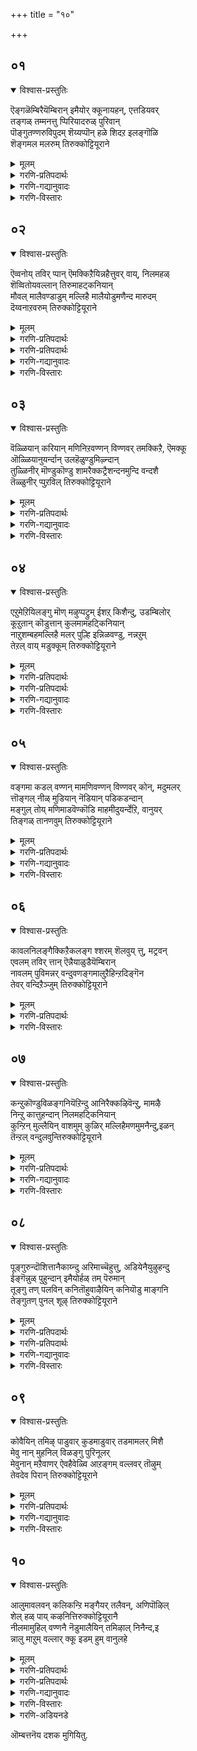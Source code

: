 +++
title = "१०"

+++

## ०१
<details open><summary>विश्वास-प्रस्तुतिः</summary>

ऎङ्गळॆम्बिरैयॆम्बिरान् इमैयोर् क्कूनायहन्, एत्तडियवर्  
तङ्गळ् तम्मनत्तु प्पिरियादरुळ् पुरिवान्  
पॊङ्गुतण्णरुविपुदम् शॆय्यप्पॊन् हळे शिदऱ इलङ्गॊळि  
शॆङ्गमल मलरुम् तिरुक्कोट्टियूराने
</details>

<details><summary>मूलम्</summary>

ऎङ्गळॆम्बिरैयॆम्बिरान् इमैयोर् क्कूनायहन्, एत्तडियवर्  
तङ्गळ् तम्मनत्तु प्पिरियादरुळ् पुरिवान्  
पॊङ्गुतण्णरुविपुदम् शॆय्यप्पॊन् हळे शिदऱ इलङ्गॊळि  
शॆङ्गमल मलरुम् तिरुक्कोट्टियूराने
</details>

<details><summary>गरणि-प्रतिपदार्थः</summary>

ऎङ्गळ्=नम्म, ऎम् इऱै=नम्मवने आद ऒडॆयनू, ऎम् पिरान्=नम्म सर्वेश्वरनू, इमैयोर् क्कू=नित्यसूरिगळिगॆ, नायहन्=नायकनू, एत्तु=स्तुतिसि, \(स्तुतिसुव\), अडियवर् =भक्तर, तङ्गळ् तम्=तम्म तम्म\(अवरवर\), मनत्तु=मनदल्लि, पिरियादु=अगलदन्तॆ इरुवन्तॆ, अरुळ् पुरिवान्=कृपॆमाडुववनू, पॊङ्गु=उक्कि हरियुव, तण्=तम्पाद, अरुवि=बॆट्टद हॊळॆगळु, पुदम् शॆय्य=अद्भुतवन्नु माडुव हागॆ, पॊन् हळे=हॊन्नुगळन्ने\(हॊन्नन्ने\), शिदऱ=ऎरॆचलु, इलङ्गु=हॊळॆयुव, ऒळि=तेजस्सुळ्ळ, शॆम्=कॆम्पु, कमलम्=कमलवु, मलरुम्=अरळुव, तिरुक्कोट्टियूराने=तिरुक्कोट्टियूरिन स्वामिये.
</details>

<details><summary>गरणि-गद्यानुवादः</summary>

नम्म आत्मीयनाद ऒडॆयनू\(स्वामियू\), नम्म सर्वॆश्वरनू, नित्यसूरिगळ नायकनू, स्तुतिसुव भक्तरिगॆ अवरवर मनदल्लि अगलदन्तॆ इरुवॆनॆन्दु कृपॆमाडुववनू, उक्कि हरियुव तम्पाद बॆट्टद हॊळॆगळु अद्भुतवन्ने माडुव हागॆ हॊन्ननु ऎरचुव हागॆ हॊळॆयुव तेजस्सन्नुळ्ळ कॆन्दावरॆय अरळुत्तिरुवम्थ तिरुक्कोट्टियूरिन स्वामिये.\(१\)
</details>

<details><summary>गरणि-विस्तारः</summary>

तिरुमालिरुञ्जोलै क्षेत्रदिम्द आऴ्वाररीग तिरुक्कोट्टियूरु ऎम्ब मत्तॊन्दु पुण्यक्षेत्रक्कॆ बन्दिद्दारॆ. अल्लि नॆलसिरुव सौम्यनारायण स्वामिय सनिधियन्नु कुरित पाशुरगळिल्लिवॆ-

आऴ्वाररु हेळुत्तारॆ- तिरुक्कोट्टियूरिनल्लि नॆलसिरुव स्वामिये नम्मॆल्लरिगू अत्यन्त प्रियतमनादवनु. नम्मॆल्लर ऒडॆयनु. नित्यसूरिगळिगू ऒडॆयनु. अवनन्नु ऎडॆबिडदॆ स्तुतिसुव भक्तर मनदल्लि नॆलॆनिन्तिरुववनु. उक्किहरियुव बॆट्टद हॊळॆगळल्लि चिन्नवन्ने उक्किसि,ऎरचि, बॆळगिसुवुदो ऎम्बन्तॆ कॆन्दावरॆय हूगळु अरळि प्रकाशमानवागि शोभिसुत्तिरुव तिरुक्कोट्टियूरिन स्वामियन्नु नावु स्तुतिसि, नमस्करिसोण.
</details>

## ०२
<details open><summary>विश्वास-प्रस्तुतिः</summary>

ऎव्वनोय् तविर् प्पान् ऎमक्किऱैयिन्नहैत्तुवर् वाय्, निलमहळ्  
शॆव्वितोयवल्लान् तिरुमाहट्कनियान्  
मौवल् मालैवण्डाडुम् मल्लिहै मालैयोडुमणैन्द मारुदम्  
दॆय्वनाऱवरुम् तिरुक्कोट्टियूराने
</details>

<details><summary>मूलम्</summary>

ऎव्वनोय् तविर् प्पान् ऎमक्किऱैयिन्नहैत्तुवर् वाय्, निलमहळ्  
शॆव्वितोयवल्लान् तिरुमाहट्कनियान्  
मौवल् मालैवण्डाडुम् मल्लिहै मालैयोडुमणैन्द मारुदम्  
दॆय्वनाऱवरुम् तिरुक्कोट्टियूराने
</details>

<details><summary>गरणि-प्रतिपदार्थः</summary>

ऎव्वम्=अधोगतियन्नू, मेय्=दुःख, सङ्कटगळन्नु, तविर् प्पान्=तप्पिसुववनू, ऎमक्कू-नमगॆ, इऱै=स्वामियादवनू, इन्=इनिदाद, नहै=नगॆयन्नू, तुवर् वाय्=चॆन्दुटिगळन्नू उळ, निलमहळ्=भूदेविय, शॆव्वि=सॊबगन्नु, तोयवल्लान्=अनुभविसबल्लवनू, तिरुमहट्कु=श्रीदेविगॆ, इनियान्=प्रियतमनू, वण्डु आडुम्=दुम्बिगळु मुसुरिरुव, मौवल् मालै मल्लिहै मालैयोडुम्=बगॆबगॆय मल्लिगॆय हारगळन्नु
</details>

<details><summary>गरणि-प्रतिपदार्थः</summary>

अणैन्द=धरिसिद, मारुदम्=तङ्गाळियु, दॆय्वम्=दिव्यवागि, नाऱ=परिमळिसुत्ता, वरुम्=बरुवन्थ, तिरुक्कोट्टियूराने=तिरुक्कोट्टियूरिनल्लि नॆलसिरुववने.
</details>

<details><summary>गरणि-गद्यानुवादः</summary>

अधोगतियन्नु भयसङ्कटगळन्नू तप्पिसुववनू, नमगॆ स्वामियागिरुववनू, इनिदाद नगॆयन्नू चॆन्दुटिगळन्नू उळ्ळ भूदेविय सॊबगन्नु अनुभविसबल्लवनू, श्रीदेविगॆ प्रियतमनू, दुम्बिगळु मुसुरुवन्थ बगॆबगॆय मल्लिगॆय हारगळन्नु धरिसि, तङ्गाळियु परिमळिसुत्ता, बरुवन्थ तिरुक्कोट्टियूरिनल्लि नॆलसिरुववने.\(२\)
</details>

<details><summary>गरणि-विस्तारः</summary>

“ऎव्वम्”ऎम्बुदक्कॆ “सङ्कट, अधःपतन, आत्मगौरव, वञ्चनॆ”ऎन्दॆल्ल अर्थ बरुत्तदॆ.

“नोय्”-ऎम्बुदक्कॆ “व्याधि,सङ्कट, यातनॆ, भय, पाप”ऎन्दॆल्ल अर्थ बरुत्तदॆ.

“ऎव्वनोय् तविर् प्पान्”- “अधोगतियन्नू, भयसङ्कटगळन्नू तप्पिसुववनु”-चेतननल्लि इन्द्रियगळु आशॆयन्नु हुट्टिसुत्तवॆ. अवनन्नु वञ्चिसुत्तवॆ. दुःख,सङ्कटगळल्लि तॊडगिसुत्तवॆ. संसारद बन्धनदल्लि तॊडगिसुत्तवॆ. \(अवनन्नु\)पापकार्यगळल्लि तॊडगिसुत्तवॆ. संसारवॆम्ब व्याधियिन्द नरळुत्ता अवनु मरणक्कू नरकयातनॆय भयक्कू तुत्तागुत्तानॆ. जॊतॆगॆ लॆक्कविल्लदष्टु हुट्टुसावुगळ सुळियल्लिबिद्दु तॊळलुत्तानॆ. ई अधोगतियन्नू ,भय सङ्कटगळन्नू दूरमाडुवुदॆन्दरॆ सर्वेश्वरनाद भगवन्तन आश्रयवॊन्दे. अवन् कृपॆयिन्द हुट्टु-सावुगळू, नरकयातनॆयू तप्पुवुदु. अवनु अमरनागुवनु. नित्यानन्द सुखवन्ननुभविसुवनु.

भगवन्तनिगॆ श्रीदेवि भूदेविगळु नित्यानुपायिनियरु. परिपूर्ण दयास्वरूपळे श्रीदेवि. सम्पूर्ण क्षमास्वरूपळु भूदेवि. इवरिब्बरू कूडि आश्रितनाद चेतनन पापगळन्नॆल्ल क्षमिसबेकॆन्दू, अवनल्लि कृपॆदोरि अवनन्नुद्धरिसबेकॆन्दू चेतनन परवागि भगवन्तनन्नु बेडिकॊळ्ळुत्तारॆ. अवर बेडिकॆयन्नु अङ्गीकरिसुत्ता, परम कारुणिकनाद स्वामियु चेतननन्नु उद्धरिसुत्तानॆ.

आऴ्वाररु हेळुत्तारॆ- तिरुक्कोट्टियूरिनल्लि श्रीदेवि भूदेविगळ सहितनागि सर्वेश्वरनाद भगवन्तनु नॆलसिद्दानॆ. दुम्बिगळु मुसुरुत्तिरुव

परिमळवन्नु सूसुव बगॆबगॆय मल्लिगॆय हारगळन्नु स्वामियु धरिसिद्दानॆ. हारगळ दिव्यपरिमळवन्नु तङ्गाळियु ऎल्ल कडॆगू हरडि, भक्तरन्नॆल्ला आकर्षिसुत्तदॆ. नावु भगवन्तन तिरुवडिगळन्नाश्रयिसि,संसारवॆम्ब रोगद भयसङ्कटगळिन्द मुक्तरागोण.
</details>

## ०३
<details open><summary>विश्वास-प्रस्तुतिः</summary>

वॆळ्ळियान् करियान् मणिनिऱवण्णन् विण्णवर् तमक्किऱै, ऎमक्कू  
ऒळ्ळियानुयर्न्दान् उलहॆळुण्डुमिऴ्न्दान्  
तुळ्ळिनीर् मॊण्डुकॊण्डु शामरैक्कट्रैशन्दनमुन्दि वन्दशै  
तॆळ्ळुनीर् प्पुऱविल् तिरुक्कोट्टियूराने
</details>

<details><summary>मूलम्</summary>

वॆळ्ळियान् करियान् मणिनिऱवण्णन् विण्णवर् तमक्किऱै, ऎमक्कू  
ऒळ्ळियानुयर्न्दान् उलहॆळुण्डुमिऴ्न्दान्  
तुळ्ळिनीर् मॊण्डुकॊण्डु शामरैक्कट्रैशन्दनमुन्दि वन्दशै  
तॆळ्ळुनीर् प्पुऱविल् तिरुक्कोट्टियूराने
</details>

<details><summary>गरणि-प्रतिपदार्थः</summary>

वॆळ्ळियान्=शुद्धवाद बिळिय बण्णदवनू, करियान्=करिय बण्णदवनू, मणिनिऱम् वण्णन्=इन्द्रनीलमणिय बण्णदवनू, विण्णवर् तमक्कू=नित्यसूरिगळिगॆ, इऱै=ऒडॆयनू, ऎमक्कू=नमगॆल्ल, ऒळ्ळियान्=ऒळ्ळॆयवनू\(उपकारियू\), उयर्न्दान्=ऎल्लरिगिन्तलू हिरियवनू \(श्रेष्ठनू\), उलहु एऴुम्=एळुलोकगळन्नू, उण्डु=नुङ्गि, उमिऴ्न्दान्=उगुळिदवनू, तुळ्ळुनीर्-नुग्गिबरुव अलॆगळिम्द, मॊण्डुकॊण्डु=तुम्बिकॊण्डु, शामरैकट्रै=चामरद कट्टुगळन्नू, शन्दनम्=गन्धद मरगळन्नू, उन्दि=तळ्ळिकॊण्डु, वन्दु=बन्दु, अशै=हरियुव, तॆळ्ळुनीर्=तिळियाद नीरिन, पुऱविल्=प्रदेशदल्लिरुव, तिरुक्कोट्टियूराने=तिरुक्कोट्टियूरिनल्लिरुव स्वामिये.
</details>

<details><summary>गरणि-गद्यानुवादः</summary>

शुद्धवाद बिळिय बण्णदवनू, करिय बण्णदवनू, इन्द्रनीलमणिय बण्णदवनू नित्यसूरिगळ ऒडॆयनू, नम्मॆल्लर ऒळ्ळॆयवनू\(उपकारियू\) ऎल्लरिगिन्तलू हिरियनू\(श्रेष्ठनू\) एळुलोकगळन्नू उण्डु उगुळिदवनू, नुग्गिबरुव अलॆगळिन्द चामरद कट्टुगळन्नू श्रीगन्धद मरगळन्नू तुम्बिकॊण्डु, तळ्ळिकॊण्डु बरुव तिळिनीरिन प्रवाहगळ प्रदेशदल्लिरुव तिरुक्कोट्टियूरिनल्लि नॆलसिरुव स्वामिये.\(३\)
</details>

<details><summary>गरणि-विस्तारः</summary>

ऒन्दॊन्दु युगदल्लियू भगवन्तनु आया युगक्कॆ तक्कन्तॆ ऒन्दॊन्दु बण्णदल्लि काणिसिकॊळ्ळुत्तानॆन्दु स्वामियन्नु वर्णिसुत्तारॆ. कृतयुगदल्लि स्वामिगॆ परिशुद्धवाद बिळियबण्णवन्तॆ. त्रेतायुगदल्लि स्वल्प हळदिमिश्रितवाद बिळुपन्तॆ. द्वापरदल्लि स्वामियु इन्द्रनीलमणिय बण्णवन्नु होलुवनन्तॆ. कलियुगदल्लि स्वामिय बण्ण अच्चकप्पन्तॆ. आऴ्वाररु इदन्नु मुन्दिट्टुकॊण्डु स्वामियन्नु इल्लि वर्णिसुत्तिद्दारॆ.

आऴ्वाररु हेळुत्तारॆ- इडिय ब्रह्माण्डक्के नायकनागिरुव स्वामि परमपदवासिगळाद अमररिगू नायकने. अवनु सर्वेश्वरनु स्थितिकर्तनागिरुव अवनु लयकर्तनू सृष्टिकर्तनू आगुत्तानॆ. आश्रयिसुव भक्तरिगॆ बहळ ऒळ्ळॆयवनु स्वामि. अवने ईग तिरुक्कोट्टियूरल्लि नॆलसिद्दानॆ. नावु अवनन्नु आश्रयिसि उद्धारगॊळ्ळोण.
</details>

## ०४
<details open><summary>विश्वास-प्रस्तुतिः</summary>

एऱुमेऱियिलङ्गु मॊण् मऴुप्पट्रुम् ईशऱ् किशैन्दु, उडम्बिलोर्  
कूऱुतान् कॊडुत्तान् कुलमामहट्किनियान्  
नाऱुशम्बहमल्लिहै मलर् पुल्हि इन्निळवण्डु, नन्नऱुम्  
तेऱल् वाय् मडुक्कूम् तिरुक्कोट्टियूराने
</details>

<details><summary>मूलम्</summary>

एऱुमेऱियिलङ्गु मॊण् मऴुप्पट्रुम् ईशऱ् किशैन्दु, उडम्बिलोर्  
कूऱुतान् कॊडुत्तान् कुलमामहट्किनियान्  
नाऱुशम्बहमल्लिहै मलर् पुल्हि इन्निळवण्डु, नन्नऱुम्  
तेऱल् वाय् मडुक्कूम् तिरुक्कोट्टियूराने
</details>

<details><summary>गरणि-प्रतिपदार्थः</summary>

एऱु=ऎत्तन्नु, एऱि=हत्तिकॊण्डु, इलङ्गुम्=प्रकाशिसुव, ऒण्=अपूर्ववाद,साटियिल्लद, मऴुप्पट्रुम्=गण्डुगॊडलियन्नु हिडिदिरुव
</details>

<details><summary>गरणि-प्रतिपदार्थः</summary>

ईशऱ् कु=ईश्वरनिगॆ, इशैन्दु=करुणिसि, उडम्बिल्=तन्न देहदल्लि, ओर्=ऒन्दु, कूऱु=भागवन्नु, तान्=तानु, कॊडुत्तान्=कॊट्टवनू, कुलम्=श्रेष्ठळाद, मामहट्कु=लक्ष्मीदेविगॆ, इनियान्=प्रियनादवनू, नाऱु=परिमळिसुव, शम्बहम्=सम्पगॆ, मल्लिहै=मल्लिगॆ, मलर्=हूगळन्नु, पुल्हि=सवरिकॊण्डु, इन्=इनिदाद, इळवण्डु=ऎळॆय\(यौवनद\)दुम्बि, नल्=श्रेष्ठवाद, नऱुम्=सुवासनॆय, तेऱल्=जेनिनल्लि, वाय् मडुक्कुम्=बायि हच्चुव, तिरुक्कोट्टियूराने=तिरुक्कोट्टियूरिनल्लि नॆलसिरुववने.
</details>

<details><summary>गरणि-गद्यानुवादः</summary>

ऎत्तन्नेरि प्रकाशिसुव अपूर्ववाद \(साटियिल्लद\) गण्डुगॊडलियन्नु हिडिदिरुव ईश्वर\(शिव\)निगॆ करुणिसि, तन्न देहदल्लि ऒन्दुभागवन्नु\(तानु\) कॊट्टवनू, श्रेष्ठळाद लक्ष्मीदेविगॆ प्रियनादवनू, परिमळिसुव सम्पगॆ मल्लिगॆ हूगळन्नु सवरिकॊण्डु इनिदाद ऎळॆय \(यौवनद\) दुम्बिगळु उत्तमवाद सुवासनॆय जेनिगॆ बायन्नु हच्चुव तिरुक्कोट्टियूरिनल्लि नॆलसिरुववने.\(४\)
</details>

<details><summary>गरणि-विस्तारः</summary>

शिवनिगॆ ब्रह्महत्यादोष बन्तु. अवनु अदर परिहारक्कागि मूरुलोकगळल्लू अलॆदु बेडिदनु. कडॆगॆ श्रीमन्नारायणनु अवनल्लि करुणिसिदनु. तन्न देहदिन्द रक्तवन्नु हरिसि, शिवनन्नु आ ब्रह्महत्यादोषदिन्द पारुमाडिदनु.

आऴ्वाररु हेळुत्तारॆ- नन्दिवाहननाद शिवनिगॆ तन्न देहद ऒन्दु भागवन्नु कॊट्टु करुणिसिदवनू, दयास्वरूपळू सम्पत्करियू आद श्रीदेविगॆ ऒडॆयनू ईग सम्पिगॆ मल्लिगॆ हूगळ परिमळदिन्दलू अवुगळिन्द हॊरडुव जेनिगॆ मुसुरिकॊण्डिरुव दुम्बिगळ सॊबगिनिन्दलू कूडिरुव तिरुक्कोट्टियूरिनल्लिये नॆलसिद्दानॆ. नावु अवन तिरुवडिगळन्नाश्रयिसि, उद्धारगॊळ्ळोण.
</details>

## ०५
<details open><summary>विश्वास-प्रस्तुतिः</summary>

वङ्गमा कडल् वण्णन् मामणिवण्णन् विण्णवर् कोन्, मदुमलर्  
त्तॊङ्गल् नीळ् मुडियान् नॆडियान् पडिकडन्दान्  
मङ्गुल् तोय् मणिमाडवॆण्कॊडि माहमीदुयर्न्देऱि, वानुयर्  
तिङ्गळ् तानणवुम् तिरुक्कोट्टियूराने
</details>

<details><summary>मूलम्</summary>

वङ्गमा कडल् वण्णन् मामणिवण्णन् विण्णवर् कोन्, मदुमलर्  
त्तॊङ्गल् नीळ् मुडियान् नॆडियान् पडिकडन्दान्  
मङ्गुल् तोय् मणिमाडवॆण्कॊडि माहमीदुयर्न्देऱि, वानुयर्  
तिङ्गळ् तानणवुम् तिरुक्कोट्टियूराने
</details>

<details><summary>गरणि-प्रतिपदार्थः</summary>

वङ्गम्=अलॆगळु तुम्बिरुव, माकडल्=विस्तारवाद कडलिन, वण्णन्=बण्णदवनू, मामणिवण्णन्=इन्द्रनीलमणिय बण्णदवनू, विण्णवर् कोन्-=नित्यसूरिगळ ऒडॆयनू, मदु=जेनु तुम्बिरुव, मलर्=हूगळ, तॊङ्गल्=हारवन्नू, नीळ्=ऎत्तरवाद, मुडियान्=किरीटवुळ्ळवनू, नॆडियान्=सर्वोत्कृष्ठनू, पडि कडन्दान्=भूमियन्नु अळॆदुकॊण्डवनू, मङ्गुल् तोय्=मोडगळन्नु मुट्टुव, मणिमाडम्=रत्नमयवाद उप्परिगॆगळ, वॆण्कॊडि=बिळिय ध्वजगळु, माहम् मीदु=आकाशद मेलॆ, उयर्न्दु=ऎत्तरवागि, एऱि=एरि, वान्=आकाशदल्लि, उयर्=ऎत्तरदल्लिरुव, तिङ्गळ् तान्=चन्द्रनन्नु, अणवुम्=स्पर्शिसुव, तिरुक्कोट्टियूराने=तिरुक्कोट्टियूरिनल्लिरुववने.
</details>

<details><summary>गरणि-गद्यानुवादः</summary>

दॊड्डदॊड्ड अलॆगळु तुम्बिरुव विस्तारवाद कडलिन बण्णदवनू इन्द्रनीलमणिय बण्णदवनू, नित्यसूरिगळ ऒडॆयनू, जेनुतुम्बिरुव हूगळ हारवन्नू, ऎत्तरवाद किरीटवन्नू धरिसिरुववनू, सर्वोत्कृष्ठनू, भूमियन्नु अळॆदुकॊण्डवनू, मोडगळन्नु मुट्टुवन्थ रत्नमयवाद उप्परिगॆगळ मेलण बिळिय ध्वजगळु आकाशदल्लि ऎत्तरक्कॆ एरि, गगगनदल्लि बहळ ऎत्तरदल्लिरुव चन्द्रनन्नु स्पर्शिसुवन्थ तिरुक्कोट्टियूरिनल्लि नॆलसिरुववने.\(५\)
</details>

<details><summary>गरणि-विस्तारः</summary>

दॊड्डदॊड्ड अलॆगळु निरन्तरवागि तुम्बिरुव बलुदॊड्ड कडलिन बण्णवॆन्दरॆ, थळथळिसुव हॊळपु बण्ण. भगवन्तन रूपद हॊळपन्नु ई होलिकॆ निजवागियू सूचिसुवुदे? ऎनिसुत्तदॆ.

वामननागिद्द भगवन्तनु त्रिविक्रमनागि बॆळॆदनष्टॆ. आग स्वामियु तन्न ऒन्दु हॆज्जॆयिन्द भूमियन्नॆल्ला आवरिसि, अळॆदुकॊण्डनु ऎम्बुदु इल्लि अद्भुतवाद विषय.
</details>

## ०६
<details open><summary>विश्वास-प्रस्तुतिः</summary>

कावलनिलङ्गैक्किऱैकलङ्ग श्शरम् शॆलवुय् त्तु, मट्रवन्  
एवलम् तविर् त्तान् ऎन्नैयाळुडैयॆम्बिरान्  
नावलम् पुविमन्नर् वन्दुवणङ्गमालुऱैहिन्ऱदिङ्गॆन  
तेवर् वन्दिऱैञ्जुम् तिरुक्कोट्टियूराने
</details>

<details><summary>मूलम्</summary>

कावलनिलङ्गैक्किऱैकलङ्ग श्शरम् शॆलवुय् त्तु, मट्रवन्  
एवलम् तविर् त्तान् ऎन्नैयाळुडैयॆम्बिरान्  
नावलम् पुविमन्नर् वन्दुवणङ्गमालुऱैहिन्ऱदिङ्गॆन  
तेवर् वन्दिऱैञ्जुम् तिरुक्कोट्टियूराने
</details>

<details><summary>गरणि-प्रतिपदार्थः</summary>

कावलन्=”जगद्रक्षकनु”ऎन्दुकॊण्डिद्द, इलङ्गैक्कू=लङ्कॆगॆ, इऱै=ऒडॆयनु, कलङ्ग-कलकि होगुवन्तॆ, शरम्=बाणवन्नु, शॆल उय् त्तु=प्रयोगिसि, मट्रु=मत्तु, अवन्=अवन, एवलम्-अनुचरननु, तविर् त्तान्=तप्पिसिदवनू\(रक्षिसिदवनू\), ऎन्नै=नन्नन्नु, आळ् उडै=पादसेवकनन्नागि माडिकॊण्ड, ऎम्बिरान्=नम्म स्वामियन्नु, नावलम् बुवि=जम्बूद्वीपद, मन्नर्=राजरु, वन्दु=बन्दु, वणङ्ग=नमस्करिसलु, माल्=सर्वेश्वरनु, उऱैहिन्ऱदु=नॆलसिरुवुदु, इङ्गे=इल्लिये, ऎन=ऎन्नुवन्तॆ, तेवर्=ब्रह्मादिदेवतॆगळु, वन्दु=बन्दु, इऱैञ्जुम्=स्तुतिसुव, तिरुक्कोट्टियूराने=तिरुक्कोट्टियूरिनल्लि नॆलसिरुववने.
</details>

<details><summary>गरणि-विस्तारः</summary>

“नाने जगद्रक्षकनु” ऎन्दुकॊण्डिद्द लङ्कॆगॆ ऒडॆयनु कलकि होगुवन्तॆ बाणवन्नु प्रयोगिसिदवनू, मत्तु अवन अनुचरनन्नु रक्षिसिदवनू, नन्नन्नु तन्न पादसेवकनन्नागि माडिकॊण्डव नम्म स्वामियू, जम्बूद्वीपद राजरु बन्दु नमस्करिसलु सर्वेश्वरनु

नॆलसिरुवुदु इल्लिये ऎन्नुवन्तॆ ब्रह्मादिदेवतॆगळु बन्दु स्तुतिसुव तिरुक्कोट्टियूरिनल्लि नॆलसिरुववने.\(६\)

आऴ्वाररु हेळुत्तारॆ- भगवन्तनु दुष्टशिक्षकनॆन्दू शिष्टरक्षकनॆन्दू हॆसरुगॊण्डवनु. अदक्कॆ ऒन्दु निदर्शनवन्नु कॊडबहुदु. हिन्दॆ, तानु अजेयनॆन्दू साटियिल्लद पराक्रमियॆन्दू मूरुलोकगळन्नू जयिसिबीगुत्तिद्द दुष्टरावणासुरनन्नु भगवन्तनु श्रीरामनाहि \(सामान्य मानवनागि\) अवतरिसि तन्न बिल्लुबाणगळिन्दले अवनन्नु कॊन्दुहाकिदनु.अवन तम्मनू अनुचरनू आगिद्द विभीषणनन्नु अवन सद्गुणगळिगागि मन्निसि, अवनिगॆ लङ्कॆय राज्यवन्नु कट्टिदनु. करुणामूर्तियाद आ स्वामिये ईग तिरुक्कोट्टियूरिनल्लि भक्तर उद्धारक्कागिये बन्दु नॆलसिद्दानॆ. भरतखण्डद राजरु मात्रवल्लदॆ जम्बूद्वीपद राजरॆल्लरू अल्लिगॆ बन्दु स्वामिय सेवॆ माडुत्तारॆ. इदन्नरितु ब्रह्मादि देवतॆगळू सह अल्लिगॆ बन्दु स्वामियन्नु स्तुतिसुत्तारॆ. नावू सह अल्लिगॆ होगोण स्वामियन्नाश्रयिसोण. उद्धारवागोण.
</details>

## ०७
<details open><summary>विश्वास-प्रस्तुतिः</summary>

कन्ऱुकॊण्डुविळङ्गनियॆऱिन्दु आनिरैक्कऴिवॆन्ऱु, मामऴै  
निन्ऱु कात्तुहन्दान् निलमहट्किनियान्  
कुन्ऱिन् मुल्लैयिन् वाशमुम् कुळिर् मल्लिहैमणमुमनैन्दु,इळन्  
तॆन्ऱल् वन्दुलवुन्तिरुक्कोट्टियूराने
</details>

<details><summary>मूलम्</summary>

कन्ऱुकॊण्डुविळङ्गनियॆऱिन्दु आनिरैक्कऴिवॆन्ऱु, मामऴै  
निन्ऱु कात्तुहन्दान् निलमहट्किनियान्  
कुन्ऱिन् मुल्लैयिन् वाशमुम् कुळिर् मल्लिहैमणमुमनैन्दु,इळन्  
तॆन्ऱल् वन्दुलवुन्तिरुक्कोट्टियूराने
</details>

<details><summary>गरणि-प्रतिपदार्थः</summary>

कन्ऱुकॊण्डु=करुवन्नॆत्तिकॊण्डु, विळङ्गनि=बेलद हण्णुगळिगॆ, ऎऱिन्दु=ऎसॆदु,\(ऎसॆदवनू\), आ निरैक्कू=दनकरुगळिगॆ\(मन्दॆगॆ\),अळिवु ऎन्ऱु=अळिवु ऎन्दु, मामऱैनिन्ऱु=भारिमळॆयिन्द, कात्तु=रक्षिसि, उहन्दान्=हर्षिसिदवनू, कुन्ऱिन् मुल्लैयिन्=बॆट्टद मल्लिगॆय, वाशमुम्=परिमळवन्नू, कुळिर् मल्लिहै=तम्पाद मल्लिगॆय, मणमुम्=सुवासनॆयन्नू, अनैन्दु=हॊत्तु, इळम् तॆन्ऱिल्=मृदुवाद तॆङ्कण गाळियु, वन्दु=बन्दु, उलवुम्=सञ्चरिसुव\(अलॆदाडुव\), तिरुक्कोट्टियूराने=तिरुक्कोट्टियूरिन स्वामिये.
</details>

<details><summary>गरणि-गद्यानुवादः</summary>

करुवन्नॆत्तिकॊण्डु बेलद हण्णुगळिगॆ ऎसॆदवनू, दनकरुगळ मन्दॆगॆ अळिवुण्टागुवुदल्ल ऎन्दु अवुगळन्नु बिरुसु मळॆयिन्द रक्षिसि हर्षिसिदवनू, बॆट्टद मल्लिगॆय परिमळवन्नु तम्पाद मल्लिगॆय सुगन्धवन्नू हित्तु मृदुवाद तॆङ्कण गाळियु बन्दु अलॆदाडुवन्थ तिरुक्कोट्टियूरिनल्लि नॆलसिरुववने.\(७\)
</details>

<details><summary>गरणि-विस्तारः</summary>

आऴ्वाररु हेळुत्तारॆ- बालकृष्णनागि भगवन्तनु दनकरुगळ हिन्दॆ काडिगॆ होगुत्तिद्दाग, ऒन्दु दिन, अवनन्नु वञ्चिसि कॊल्लबेकॆन्दु करुवागि बन्द वत्सासुरनन्नु, अदे कॆलसक्कागि बेलद मरवागि बॆळॆदुनिन्तिद्द कपित्थासुरन मेलक्कॆ बीसि ऎसॆदु इब्बरन्नू कॊन्दु हाकिदनु. नन्दगोकुलद मेलॆ कडुकोपगॊण्डु देवेन्द्रनु अदर मेलॆ बहळ बलवाद मळॆयन्नु सुरिसिदाग, बालकृष्णनु दनकरुगळ मेलण करुणॆयिन्द गोवर्धन गिरियन्ने ऎत्ति, कॊडॆयन्तॆ हिडिदु, अदरडियल्लि गोवळरन्नू गोवुगळन्नू रक्षिसिदनु. मॊल्लॆमल्लिगॆ हूगळ सुगन्धवन्नु हॊत्तु हितवाद तॆङ्कणगाळियु सुळियुत्ता आनन्दवन्नुण्टु माडुवुदु तिरुक्कोट्टियूरिनल्लि. करुणामूर्तियाद आ स्वामिये तिरुक्कोट्टियूरिनल्लि नॆलसिद्दानॆ. अवन तिरुवडिगळन्नाश्रयिसि, नावु उद्धारवागोण.
</details>

## ०८
<details open><summary>विश्वास-प्रस्तुतिः</summary>

पूङ्गुरुन्दॊशित्तानैकाय्न्दु अरिमाच्चॆहुत्तु, अडियेनैयुऴुहन्दु  
ईङ्गॆन्नुळ् पुहुन्दान् इमैयोर्हळ् तम् पॆरुमान्  
तूङ्गु तण् पलविन् कनितॊहुवाऴैयिन् कनियॊडु माङ्गनि  
तेङ्गुतण् पुनल् शूऴ् तिरुक्कोट्टियूराने
</details>

<details><summary>मूलम्</summary>

पूङ्गुरुन्दॊशित्तानैकाय्न्दु अरिमाच्चॆहुत्तु, अडियेनैयुऴुहन्दु  
ईङ्गॆन्नुळ् पुहुन्दान् इमैयोर्हळ् तम् पॆरुमान्  
तूङ्गु तण् पलविन् कनितॊहुवाऴैयिन् कनियॊडु माङ्गनि  
तेङ्गुतण् पुनल् शूऴ् तिरुक्कोट्टियूराने
</details>

<details><summary>गरणि-प्रतिपदार्थः</summary>

पू=हूबिट्टिरुव, कुरुन्दु=काडुनिम्बॆ मरगळन्नु, ऒशित्तु=मुरिदु हाकि, आनै=अत्तिमरवन्नु
</details>

<details><summary>गरणि-प्रतिपदार्थः</summary>

काय् त्तु=नाशपडिसि, अरि=बलिष्ठ, मा-कुदुरॆयन्नु, शॆहुत्तु=कॊन्दुहाकिदवनू, अडियेनै=पादसेवकनाद \(नन्न\), आऴ्=सेवॆयल्लि, उहन्दु=हर्षिसिदवनू, ईङ्गु=ई जन्मदल्लिये\(जीवनदल्लिये\), ऎन्=नन्न, उळ्=अन्तरङ्गवन्नु, पुहुन्दान्=प्रवेशिसिदवनू, इमैयोर् हळ् तम्=नित्यसूरिगळ, पॆरुमान्=स्वामियू, तूङ्गु=तूगाडुव, तण्=तम्पाद, पलविन् कनि=हलसिन हण्णु, तॊहु=दट्टवाद, वाऴैयिन् कनियोडुम्=बाळॆय हण्णू, माङ्गनि=माविन हण्णू, तेङ्गु=तेलुत्तिरुव, तण्=तम्पाद, पुनल्=नीर् नॆलॆगळिन्द, शूऴ्-सुत्तुवरिदिरुव, तिरुक्कोट्टियूराने=तिरुक्कोट्टियूरिन स्वामिये.
</details>

<details><summary>गरणि-गद्यानुवादः</summary>

हूबिट्टिरुव काडुनिम्बॆ मरगळन्नु मुरिदुहाकिदवनू, अत्ति मरगळन्नु नाशपडिसिदवनू, बलिष्ठवाद कुदुरॆयन्नु कॊन्दुहाकिदवनू, पादसेवकनाद नन्न सेवॆयल्लि हर्षिसिदवनू ई जीवनदल्लिये\(जन्मदल्लिये\) नन्न अन्तरङ्गवन्नु प्रवेशिसिदवनू, नित्यसूरिगळ स्वामियू, तूगाडुव तम्पाद हलसिन हण्णू, ऒत्तागिरुव बाळॆयहण्णू, माविनहण्णू तेलुत्तिरुव तम्पाद नीर् नॆलॆगळिन्द सुत्तुवरिदिरुव तिरुक्कोट्टियूरिन स्वामिये.\(८\)
</details>

<details><summary>गरणि-विस्तारः</summary>

भगवन्तनु श्रीकृष्णनागि अवतरिसिदाग, कंसनिन्द प्रेरितनागि कॆशियॆम्ब राक्षसनु कुदुरॆय रूपदल्लि बालकृष्णनन्नु कच्चिकॊल्ललॆन्दु तॆरॆद बायिन्द अवन मेलॆ नुग्गिबन्दनु. कृष्णनु तन्न तोळन्नु अदर बायॊळक्कॆ तूरिसि, तोळन्नु बॆळॆसि, कुदुरॆयन्नु सीळि कॊन्दुहाकिदनु.

दक्षिणभारतदल्लि प्रसिद्धवाद “मुक्कनि”-\(मूरु हण्णुगळु\) ऎन्दरॆ हलसु,मावु,बाळॆहण्णुगळु. इवु ई प्रदेशदल्लि समृद्धियागि बॆळॆयुत्तवॆ. तिरुक्कोट्टियूरल्लियू अवु हेरळवे.
</details>

## ०९
<details open><summary>विश्वास-प्रस्तुतिः</summary>

कोवैयिन् तमिऴ् पाडुवार् कुडमाडुवार् तडमामलर् मिशै  
मेवु नान् मुहनिल् विळङ्गु पुरिनूलर्  
मेवुनान् मऱैवाणर् ऐवहैवेळ्वि आऱङ्गम् वल्लवर् तॊऴुम्  
तेवदेव पिरान् तिरुक्कोट्टियूराने
</details>

<details><summary>मूलम्</summary>

कोवैयिन् तमिऴ् पाडुवार् कुडमाडुवार् तडमामलर् मिशै  
मेवु नान् मुहनिल् विळङ्गु पुरिनूलर्  
मेवुनान् मऱैवाणर् ऐवहैवेळ्वि आऱङ्गम् वल्लवर् तॊऴुम्  
तेवदेव पिरान् तिरुक्कोट्टियूराने
</details>

<details><summary>गरणि-प्रतिपदार्थः</summary>

कोवै=क्रमवरितु, इन्-इनिदागि, तमिऴ्=तमिळिन पाशुर\(हाडु\)गळन्नु, पाडुवार्=हाडुववरू, कुडम् आडुवार्=कॊडद कुणितवन्नु आडुववरू, तड=विशालवाद, मा-श्रेष्ठवाद, मलर्=हूविन, मिशै=मेलुगडॆ, मेवु=वासिसुव, इरुव, नान् मुहनिल्=ब्रह्मनल्लि, \(ब्रह्म तेजस्सिनिन्द\), विळङ्गु=बॆळगुव, पूरिनूलर्=ब्रह्मसूत्रवन्नु\(यज्ञोपवीतवन्नु\)ळ्ळवरु, मेवु=अभ्यास माडिरुव, नान् मऱैवाणर्=नाल्कु वेदगळल्लि विद्वांसरू, ऐवहै=ऐदु बगॆय, वेळ्वि=यज्ञगळन्नू, आऱु अङ्गम्=आरु वेदाङ्गगळन्नू, वल्लवर्=बल्लवरू, तॊऴुम्=नमस्करिसुव, देवदेव पिरान्=देवाधिदेवनु, तिरुक्कोट्टियूराने=तिरुक्कोट्टियूरिन स्वामिये.
</details>

<details><summary>गरणि-गद्यानुवादः</summary>

क्रमवरितु इनिदागि तमिळिन पाशुरगळन्नु हाडुववरू कॊडद कुणितवन्नाडुववरू, विशालवाद मत्तु श्रेष्ठवाद हूविन मेलॆ वासिसुव ब्रह्मनल्लि\(ब्रह्म तेजस्सिनिन्द\) बॆळगुव ब्रह्मसूत्रवन्नु\(यज्ञोपवीतवन्नु\)ळ्ळवरू, नाल्कु वेदगळन्नु चॆन्नागि कलितिरुववरू, ऐदु यज्ञगळन्नू आरु वेदाङ्गगळन्नू बल्लवरू नमस्करिसुव देवाधिदेवने तिरुक्कोट्टियूरिनल्लि नॆलसिरुव स्वामि\!\(९\)
</details>

<details><summary>गरणि-विस्तारः</summary>

तिरुक्कोट्टियूरिनल्लि उत्तम साहितिगळु, कविगळु, गायकरु, नृत्यकला निपुणरु, वेदविद्वांसरु, परम वैदिकरु, भक्तरु वासिसुत्तारॆ.

कविगळु साहितिगळु तम्म कविता सामर्थ्यदिन्दलू सॊबगिन विवरणॆगळिन्दलू, भगवन्तनन्नु स्तुतिसुत्तारॆ. गायकरु बगॆबगॆय रागगळिन्द भगवन्तनन्नु मनमुट्टुवन्तॆ हाडुत्तानॆ. नाट्यविशारदरु तम्म विविध अभिनयगळिन्द भगवन्तनन्नु तणिसलु यत्निसुत्तारॆ. वेदविद्वांसरु तम्म पाण्डित्यवन्नॆल्ल भगवन्तनन्नु बगॆबगॆयागि वर्णिसि आनन्दिसलु बळसुत्तारॆ. दिव्यवाद क्रमबद्धवाद रीतियल्लि वेद ऋक्कुगळन्नु ऎडॆबिडदॆ घोषिसुत्तारॆ. वैदिकरु साङ्गवागि नाल्कुवेदगळन्नु कलितु, अवुगळन्नु अनुष्ठानदल्लि तन्दुकॊण्डिद्दारॆ. ब्रह्मतेजस्सिनिन्द कूडिदवरागि, हॊळॆयुव यज्ञोपवीतधारिगळागि, पञ्चमहायज्ञगळन्नु नडसुत्ताअ, अग्निकार्यगळन्नु बिडदॆ माडुत्ता, भगवन्तनन्नु पूजिसुत्तारॆ. इदल्लदॆ, शुद्धवाद तमिळु भाषॆयल्लि अच्चुकट्टागि भक्तिगीतॆगळन्नू पाशुरगळन्नू \(दिव्य प्रबन्धगळन्नू\) रचिसि, भगवन्तनन्नु हॊगळि हाडि तणिसलु यत्निसुत्तारॆ. इवरॆल्लर स्तुतिनुतिगळू बेरॆबेरॆयागि कण्डरू सह, ऎल्लरू ऒब्बने आद सर्वेश्वरनन्ने ऒलिसिकॊळ्ळलु यत्निसुत्तिरुवुदु. आ देवदेवने तिरुक्कोट्टियूरिनल्लि भक्तजनोद्धाररकनागि नॆलसिद्दानॆ. तिरुक्कोट्टियूरु भगवद्भागवतरिन्द कूडिरुव ऎन्थ पुण्यक्षेत्र\!
</details>

## १०
<details open><summary>विश्वास-प्रस्तुतिः</summary>

आलुमावलवन् कलिकन्ऱि मङ्गैयर् तलैवन्, अणिपॊऴिल्  
शेल् हळ् पाय् कऴनित्तिरुक्कोट्टियूरानै  
नीलमामुहिल् वण्णनै नॆडुमालैयिन् तमिऴाल् निनैन्द,इ  
न्नालु माऱुम् वल्लार् क्कू इडम् हुम् वानुलहे
</details>

<details><summary>मूलम्</summary>

आलुमावलवन् कलिकन्ऱि मङ्गैयर् तलैवन्, अणिपॊऴिल्  
शेल् हळ् पाय् कऴनित्तिरुक्कोट्टियूरानै  
नीलमामुहिल् वण्णनै नॆडुमालैयिन् तमिऴाल् निनैन्द,इ  
न्नालु माऱुम् वल्लार् क्कू इडम् हुम् वानुलहे
</details>

<details><summary>गरणि-प्रतिपदार्थः</summary>

आलुम्=\(प्रवाहदन्तॆ\)नुग्गुव, मा=कुदुरॆयन्नु, वलवन्=एरबल्लवनू, कलिकन्ऱि=कलिध्वंसियू, मङ्गैयर् तलैवन्=तिरुमङ्गै नाडिन जनरिगॆ ऒडॆयनू
</details>

<details><summary>गरणि-प्रतिपदार्थः</summary>

अणि=सॊबगिन, पॊऴिल्=तोपुगळिन्दलू,शेल् हळ्=शेल् मीनुगळु, पाय्=चिम्मुत्तिरुव, कऴनि=गद्दॆगळिन्दलू सुत्तुवरिदिरुव, तिरुक्कोट्टियूरानै=तिरुक्कोट्टियूरिनल्लि नॆलसिरुववनन्नु, नीलम्=कप्पनॆय, मामुहिल् वण्णनै=दॊड्ड मोडद बण्णदवनन्नु, नॆडुमालै=सर्वेश्वरनन्नु कुरितु, इन्=इनिदाद, तमिऴाल्=तमिळिनल्लि, निनैन्द=स्मरिसिद, इनालुम् आऱुम्=ई हत्तु पाशुरगळन्नू, वल्लार् क्कू=बल्लवरिगॆ, इडम्=स्थळवु, आहुम्=आगुत्तदॆ, वान् उलहे=परम पदवे.
</details>

<details><summary>गरणि-गद्यानुवादः</summary>

प्रवाहदन्तॆ मुन्नुग्गुव कुदुरॆयन्नु एरबल्लवनू, कलिध्वंसियू, तिरुमङ्गै नाडिन जनरिगॆ ऒडॆयनू आदवनु सॊबगिन तोपुगळिन्दलू शेल् मीनुगळु चिम्मिनॆगॆयुव गद्दॆगळिन्दलू सुत्तुरिदिरुव तिरुक्कोट्टियूरिनल्लि नॆलसिरुववनन्नु, दॊड्ड करियमोडदन्तॆ बण्णवुळ्ळवनन्नु, सर्वेश्वरनन्नु कुरितु इनिदाद तमिळिनल्लि स्मरिसिरुव ई हत्तु पाशुरगळन्नु बल्लवरिगॆ नित्यसूरिगळ लोकवाद परमपदवे वासस्थळवागुत्तदॆ.\(१०\)
</details>

<details><summary>गरणि-विस्तारः</summary>

इदु ई तिरुमॊऴिय कडॆय पाशुर. ब्रह्माण्डनायकनाद , जगद्रक्षकनाद, सर्वेश्वरनाद, सर्वशक्तनाद भगवन्तन अति श्रेष्ठवाद कल्याणगुणगळन्नु ई तिरुमॊऴियल्लि विवरिसलागिदॆ. भगवन्तनु आश्रितवत्सलनु. परमकरुणाळु. दुष्टरन्नु निग्रहिसि शिष्टरन्नु पालिसुत्तानॆ. पाल्गडलल्लि स्वामियु आलदॆलॆय मेलॆ शिशुवागि पवडिसिरुव बदलागि, शेषशयननागि ब्रह्मादिदेवतॆगळिन्द स्तुतिसल्पडुत्ता इरुवुदर बदलागि, अमरर नित्यसेवॆयन्नु स्वीकरिसुत्ता परमपददल्लि इरुवुदर बदलागि, तिरुक्कोट्टियूरिनन्थ पुण्यक्षेत्रगळल्लि बन्दु नॆलसि, भक्तकोटियन्नु उद्धरिसुत्तानॆ. भगवन्तन तिरुवडिगळन्नु बिडदॆ आश्रयिसिरुव भक्तर मनदल्लि अवनु नॆलॆ निन्तिरुत्तानॆ. अर्चास्वरूपियागियू स्वमैयु भक्तर कण्मनगळन्नु तणिसुत्ता, कृपॆदोरुत्ता, सांसारिकवाद भयसङ्कटगळिन्द अवरन्नु पारुमाडुत्तानॆ.

भगवन्तनु तिरुक्कोट्टियूरिनल्लि सुन्दरवाद प्रकृतिय नडुवॆ नॆलसिद्दानॆ. अल्लि वासिसुव जनरादरो कविगळु, साहितिगळु,वेदविद्वांसरु, कलानिपुणरु, वैदिक ब्राह्मणरु, भगवद्भक्तरु. अवरॆल्लरिन्दलू बगॆबगॆयागि अवरवर योग्यतानुसारवागि स्वामियुस् एवॆयन्नु कैगॊण्डु अवरिगॆ इहलोकदल्लि शान्तियन्नू मरणानन्तर शाश्वतानन्दवन्नू दयॆनीडुवनु. आ क्षेत्रक्कॆ बन्दु अवन तिरुवडिगळन्नाश्रयिसिद भक्तरन्नू स्वामियु उद्धरिसुत्तानॆ. इदु आ पुण्यक्षेत्रद हिरिमॆ.

आद्दरिन्दले, अप्रतिम साहसियू तिरुमङ्गै जनर ऒडॆयनू आद कलियनु “मधुरवाद तमिळिनिन्दाद ई हत्तु पाशुरगळन्नु चॆन्नागि बल्लवरिगॆ परमपदवे प्राप्तियागुवुदु”\(भगवन्तनल्लि भक्तियु नॆलॆगॊळ्ळुवुदु\), अवन नित्यसेवॆयल्लि तॊडगलु अनुकूलवागुवुदु, ऎन्नुतारॆ. हीगिदॆ ई तिरुमॊऴिगॆ फलश्रुति.
</details>

<details><summary>गरणि-अडियनडे</summary>

ऎङ्गळ्, ऎव्व, वॆळ्ळि, एऱु, वङ्गम्, कावलम्, कन्ऱु, पूम्, कोवै, आलुमा, \(ऒरुनल्\)
</details>

ऒम्बत्तनॆय दशक मुगियितु.
